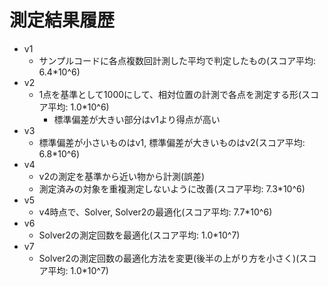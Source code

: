 # 測定結果履歴

- v1
  - サンプルコードに各点複数回計測した平均で判定したもの(スコア平均: 6.4*10^6)
- v2
  - 1点を基準として1000にして、相対位置の計測で各点を測定する形(スコア平均: 1.0*10^6)
    - 標準偏差が大きい部分はv1より得点が高い
- v3
  - 標準偏差が小さいものはv1, 標準偏差が大きいものはv2(スコア平均: 6.8*10^6)
- v4
  - v2の測定を基準から近い物から計測(誤差)
  - 測定済みの対象を重複測定しないように改善(スコア平均: 7.3*10^6)
- v5
  - v4時点で、Solver, Solver2の最適化(スコア平均: 7.7*10^6)
- v6
  - Solver2の測定回数を最適化(スコア平均: 1.0*10^7)
- v7
  - Solver2の測定回数の最適化方法を変更(後半の上がり方を小さく)(スコア平均: 1.0*10^7)